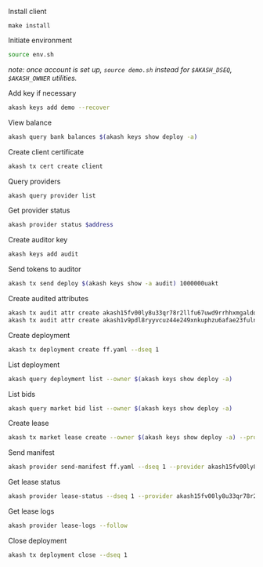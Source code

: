 Install client

```
make install
```

Initiate environment

```sh
source env.sh
```

_note: once account is set up, `source demo.sh` instead for `$AKASH_DSEQ`, `$AKASH_OWNER` utilities._

Add key if necessary

```sh
akash keys add demo --recover
```

View balance
```sh
akash query bank balances $(akash keys show deploy -a)
```

Create client certificate
```sh
akash tx cert create client
```

Query providers
```sh
akash query provider list
```

Get provider status
```sh
akash provider status $address
```

Create auditor key
```sh
akash keys add audit
```

Send tokens to auditor
```sh
akash tx send deploy $(akash keys show -a audit) 1000000uakt
```

Create audited attributes
```sh
akash tx audit attr create akash15fv00ly8u33qr78r2llfu67uwd9rrhhxmgaldq datacenter equinix-metal-ams --from audit
akash tx audit attr create akash1v9pdl8ryyvcuz44e249xnkuphzu6afae23fuln datacenter equinix-metal-ewr --from audit
```

Create deployment
```sh
akash tx deployment create ff.yaml --dseq 1
```

List deployment
```sh
akash query deployment list --owner $(akash keys show deploy -a)
```

List bids
```sh
akash query market bid list --owner $(akash keys show deploy -a)
```

Create lease
```sh
akash tx market lease create --owner $(akash keys show deploy -a) --provider akash15fv00ly8u33qr78r2llfu67uwd9rrhhxmgaldq --dseq 1
```

Send manifest
```sh
akash provider send-manifest ff.yaml --dseq 1 --provider akash15fv00ly8u33qr78r2llfu67uwd9rrhhxmgaldq
```

Get lease status
```sh
akash provider lease-status --dseq 1 --provider akash15fv00ly8u33qr78r2llfu67uwd9rrhhxmgaldq
```

Get lease logs
```sh
akash provider lease-logs --follow
```

Close deployment
```sh
akash tx deployment close --dseq 1
```
